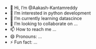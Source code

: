 - 👋 Hi, I’m @Aakash-Kantamreddy
- 👀 I’m interested in python development
- 🌱 I’m currently learning datascince
- 💞️ I’m looking to collaborate on ...
- 📫 How to reach me ...
- 😄 Pronouns: ...
- ⚡ Fun fact: ...

<!---
Aakash-Kantamreddy/Aakash-Kantamreddy is a ✨ special ✨ repository because its `README.md` (this file) appears on your GitHub profile.
You can click the Preview link to take a look at your changes.
--->
